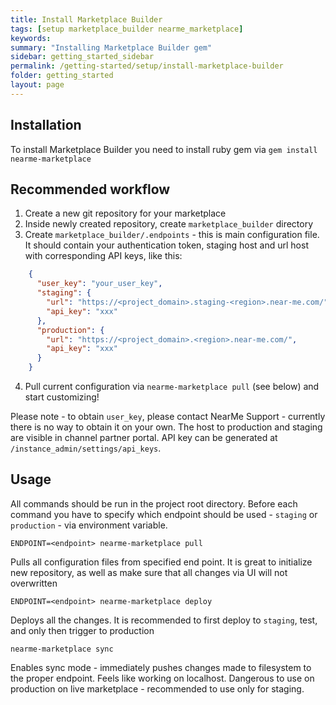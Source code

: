 ```yaml
---
title: Install Marketplace Builder
tags: [setup marketplace_builder nearme_marketplace]
keywords:
summary: "Installing Marketplace Builder gem"
sidebar: getting_started_sidebar
permalink: /getting-started/setup/install-marketplace-builder
folder: getting_started
layout: page
---
```

## Installation

To install Marketplace Builder you need to install ruby gem via `gem install nearme-marketplace`

## Recommended workflow
1. Create a new git repository for your marketplace
2. Inside newly created repository, create `marketplace_builder` directory
3. Create `marketplace_builder/.endpoints` - this is main configuration file. It should contain your authentication token, staging host and url host with corresponding API keys, like this:

```json
    {
      "user_key": "your_user_key",
      "staging": {
        "url": "https://<project_domain>.staging-<region>.near-me.com/",
        "api_key": "xxx"
      },
      "production": {
        "url": "https://<project_domain>.<region>.near-me.com/",
        "api_key": "xxx"
      }
    }
```
4. Pull current configuration via `nearme-marketplace pull` (see below) and start customizing!

Please note - to obtain `user_key`, please contact NearMe Support - currently there is no way to obtain it on your own.
The host to production and staging are visible in channel partner portal. API key can be generated at `/instance_admin/settings/api_keys`.

## Usage

All commands should be run in the project root directory. Before each command you have to specify which endpoint should be used - `staging` or `production` - via environment variable.

    ENDPOINT=<endpoint> nearme-marketplace pull

Pulls all configuration files from specified end point. It is great to initialize new repository, as well as make sure that all changes via UI will not overwritten

    ENDPOINT=<endpoint> nearme-marketplace deploy

Deploys all the changes. It is recommended to first deploy to `staging`, test, and only then trigger to production

    nearme-marketplace sync

Enables sync mode - immediately pushes changes made to filesystem to the proper endpoint. Feels like working on localhost. Dangerous to use on production on live marketplace - recommended to use only for staging.
